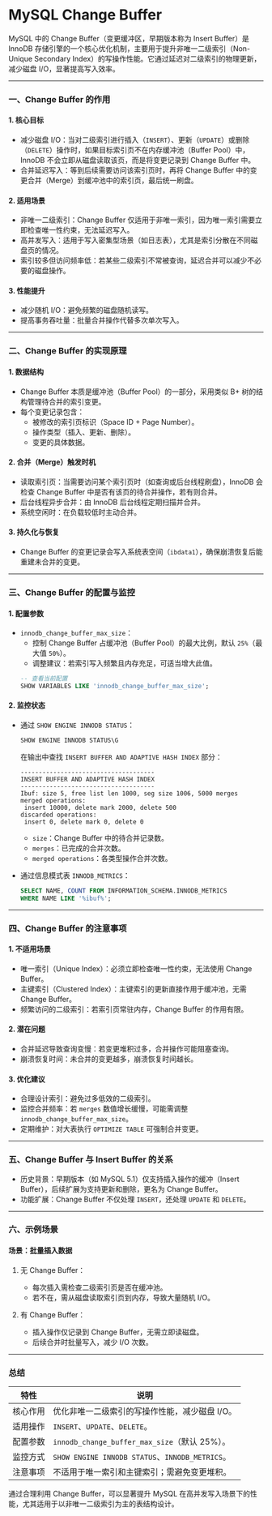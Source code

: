 # MySQL Change Buffer
MySQL 中的 Change Buffer（变更缓冲区，早期版本称为 Insert Buffer）是 InnoDB 存储引擎的一个核心优化机制，主要用于提升非唯一二级索引（Non-Unique Secondary Index）的写操作性能。它通过延迟对二级索引的物理更新，减少磁盘 I/O，显著提高写入效率。

---

### 一、Change Buffer 的作用
#### 1. 核心目标
- 减少磁盘 I/O：当对二级索引进行插入（`INSERT`）、更新（`UPDATE`）或删除（`DELETE`）操作时，如果目标索引页不在内存缓冲池（Buffer Pool）中，InnoDB 不会立即从磁盘读取该页，而是将变更记录到 Change Buffer 中。
- 合并延迟写入：等到后续需要访问该索引页时，再将 Change Buffer 中的变更合并（Merge）到缓冲池中的索引页，最后统一刷盘。

#### 2. 适用场景
- 非唯一二级索引：Change Buffer 仅适用于非唯一索引，因为唯一索引需要立即检查唯一性约束，无法延迟写入。
- 高并发写入：适用于写入密集型场景（如日志表），尤其是索引分散在不同磁盘页的情况。
- 索引较多但访问频率低：若某些二级索引不常被查询，延迟合并可以减少不必要的磁盘操作。

#### 3. 性能提升
- 减少随机 I/O：避免频繁的磁盘随机读写。
- 提高事务吞吐量：批量合并操作代替多次单次写入。

---

### 二、Change Buffer 的实现原理
#### 1. 数据结构
- Change Buffer 本质是缓冲池（Buffer Pool）的一部分，采用类似 B+ 树的结构管理待合并的索引变更。
- 每个变更记录包含：
  - 被修改的索引页标识（Space ID + Page Number）。
  - 操作类型（插入、更新、删除）。
  - 变更的具体数据。

#### 2. 合并（Merge）触发时机
- 读取索引页：当需要访问某个索引页时（如查询或后台线程刷盘），InnoDB 会检查 Change Buffer 中是否有该页的待合并操作，若有则合并。
- 后台线程异步合并：由 InnoDB 后台线程定期扫描并合并。
- 系统空闲时：在负载较低时主动合并。

#### 3. 持久化与恢复
- Change Buffer 的变更记录会写入系统表空间（`ibdata1`），确保崩溃恢复后能重建未合并的变更。

---

### 三、Change Buffer 的配置与监控
#### 1. 配置参数
- `innodb_change_buffer_max_size`：
  - 控制 Change Buffer 占缓冲池（Buffer Pool）的最大比例，默认 `25%`（最大值 `50%`）。
  - 调整建议：若索引写入频繁且内存充足，可适当增大此值。
  ```sql
  -- 查看当前配置
  SHOW VARIABLES LIKE 'innodb_change_buffer_max_size';
  ```

#### 2. 监控状态
- 通过 `SHOW ENGINE INNODB STATUS`：
  ```sql
  SHOW ENGINE INNODB STATUS\G
  ```
  在输出中查找 `INSERT BUFFER AND ADAPTIVE HASH INDEX` 部分：
  ```
  -------------------------------------
  INSERT BUFFER AND ADAPTIVE HASH INDEX
  -------------------------------------
  Ibuf: size 5, free list len 1000, seg size 1006, 5000 merges
  merged operations:
   insert 10000, delete mark 2000, delete 500
  discarded operations:
   insert 0, delete mark 0, delete 0
  ```
  - `size`：Change Buffer 中的待合并记录数。
  - `merges`：已完成的合并次数。
  - `merged operations`：各类型操作合并次数。

- 通过信息模式表 `INNODB_METRICS`：
  ```sql
  SELECT NAME, COUNT FROM INFORMATION_SCHEMA.INNODB_METRICS
  WHERE NAME LIKE '%ibuf%';
  ```

---

### 四、Change Buffer 的注意事项
#### 1. 不适用场景
- 唯一索引（Unique Index）：必须立即检查唯一性约束，无法使用 Change Buffer。
- 主键索引（Clustered Index）：主键索引的更新直接作用于缓冲池，无需 Change Buffer。
- 频繁访问的二级索引：若索引页常驻内存，Change Buffer 的作用有限。

#### 2. 潜在问题
- 合并延迟导致查询变慢：若变更堆积过多，合并操作可能阻塞查询。
- 崩溃恢复时间：未合并的变更越多，崩溃恢复时间越长。

#### 3. 优化建议
- 合理设计索引：避免过多低效的二级索引。
- 监控合并频率：若 `merges` 数值增长缓慢，可能需调整 `innodb_change_buffer_max_size`。
- 定期维护：对大表执行 `OPTIMIZE TABLE` 可强制合并变更。

---

### 五、Change Buffer 与 Insert Buffer 的关系
- 历史背景：早期版本（如 MySQL 5.1）仅支持插入操作的缓冲（Insert Buffer），后续扩展为支持更新和删除，更名为 Change Buffer。
- 功能扩展：Change Buffer 不仅处理 `INSERT`，还处理 `UPDATE` 和 `DELETE`。

---

### 六、示例场景
#### 场景：批量插入数据
1. 无 Change Buffer：
   - 每次插入需检查二级索引页是否在缓冲池。
   - 若不在，需从磁盘读取索引页到内存，导致大量随机 I/O。

2. 有 Change Buffer：
   - 插入操作仅记录到 Change Buffer，无需立即读磁盘。
   - 后续合并时批量写入，减少 I/O 次数。

---

### 总结
| 特性       | 说明                                                                 |
|----------------|-------------------------------------------------------------------------|
| 核心作用   | 优化非唯一二级索引的写操作性能，减少磁盘 I/O。                             |
| 适用操作   | `INSERT`、`UPDATE`、`DELETE`。                                          |
| 配置参数   | `innodb_change_buffer_max_size`（默认 25%）。                           |
| 监控方式   | `SHOW ENGINE INNODB STATUS`、`INNODB_METRICS`。                        |
| 注意事项   | 不适用于唯一索引和主键索引；需避免变更堆积。                              |

通过合理利用 Change Buffer，可以显著提升 MySQL 在高并发写入场景下的性能，尤其适用于以非唯一二级索引为主的表结构设计。
